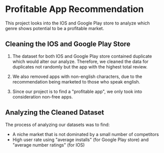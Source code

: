 # Profitable App Recommendation

This project looks into the IOS and Google Play store to analyze which genre shows potential to be a profitable market.

## Cleaning the IOS and Google Play Store

1. The dataset for both IOS and Google Play store contained duplicate which would alter our analyze. Therefore, we cleaned the data for duplicates not randomly but the app with the highest total review.

2. We also removed apps with non-english characters, due to the recommendation being marketed to those who speak english.

3. Since our project is to find a "profitable app", we only took into consideration non-free apps.

## Analyzing the Cleaned Dataset

The process of analyzing our datasets was to find:
* A niche market that is not dominated by a small number of competitors 
* High user rate using "average installs" (for Google Play store) and "average number ratings" (for IOS)
